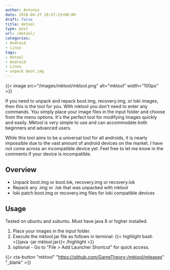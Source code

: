 ```yaml
---
author: Antonio
date: 2018-04-27 19:57:23+00:00
draft: false
title: mktool
type: post
url: /mktool/
categories:
- Android
- Linux
tags:
- mktool
- Android
- Linux
- unpack boot.img
---
```


{{< image src="/images/mktool/mktool.png" alt="mktool" width="100px" >}}

If you need to unpack and repack boot.img, recovery.img, or loki images, then this is the tool for you. With mktool you don't need to enter any commands. You simply place your image files in the input folder and choose from the menu options. It's the perfect tool for modifying images quickly and easily. Mktool is very simple to use and can accommodate both beginners and advanced users.

<!--more-->

While this tool aims to be a universal tool for all androids, it is nearly impossible due to the vast amount of android devices on the market. I have not come across an incompatible device yet. Feel free to let me know in the comments if your device is incompatible.

## Overview

- Unpack boot.img or boot.lok, recovery.img or recovery.lok
- Repack any .img or .lok that was unpacked with mktool
- loki patch boot.img or recovery.img files for loki compatible devices

## Usage

Tested on ubuntu and xubuntu. Must have java 8 or higher installed.

1. Place your images in the input folder.
2. Execute the mktool.jar file as follows in terminal:
   {{< highlight bash >}}java -jar mktool.jar{{< /highlight >}}
3. optional - Go to "File > Add Launcher Shortcut" for quick access.

{{< cta-button "mktool" "https://github.com/GameTheory-/mktool/releases" "_blank" >}}
